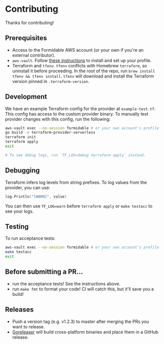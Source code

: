 Contributing
============

Thanks for contributing!

## Prerequisites

- Access to the Formidable AWS account (or your own if you're an external contributor).
- `aws-vault`. Follow [these instructions](https://github.com/99designs/aws-vault) to install and set up your profile.
- Terraform and `tfenv`. `tfenv` conflicts with Homebrew `terraform`, so uninstall it before proceeding. In the root of the repo, run `brew install tfenv && tfenv install`. `tfenv` will download and install the Terraform version pinned in `.terraform-version`.

## Development

We have an example Terraform config for the provider at `example-test.tf`. This config has access to the custom provider binary. To manually test provider changes with this config, run the following:

```sh
aws-vault exec --no-session formidable # or your own account's profile
go build -o terraform-provider-serverless
terraform init
terraform apply
exit

# To see debug logs, run `TF_LOG=debug terraform apply` instead.
```

## Debugging

Terraform infers log levels from string prefixes. To log values from the provider, you can use:

```go
log.Println("[WARN]", value)
```

You can then use `TF_LOG=warn` before `terraform apply` or `make testacc` to see your logs.

## Testing

To run acceptance tests:

```sh
aws-vault exec --no-session formidable # or your own account's profile
make testacc
exit
```

## Before submitting a PR...

- run the acceptance tests! See the instructions above.
- run `make fmt` to format your code! CI will catch this, but it'll save you a build!

## Releases

- Push a version tag (e.g. v1.2.3) to master after merging the PRs you want to release.
- [Goreleaser](https://goreleaser.com/) will build cross-platform binaries and place them in a GitHub release.
